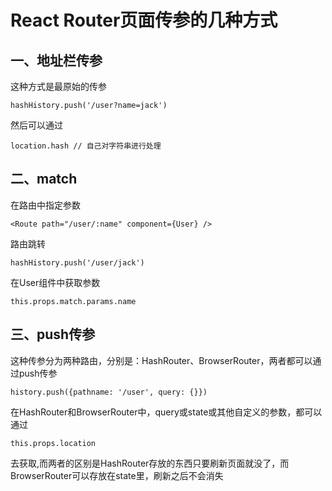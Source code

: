# React Router页面传参的几种方式
## 一、地址栏传参
这种方式是最原始的传参
```
hashHistory.push('/user?name=jack')
```
然后可以通过
```
location.hash // 自己对字符串进行处理
```
## 二、match
在路由中指定参数
```
<Route path="/user/:name" component={User} />
```
路由跳转
```
hashHistory.push('/user/jack')
```
在User组件中获取参数
```
this.props.match.params.name
```
## 三、push传参
这种传参分为两种路由，分别是：HashRouter、BrowserRouter，两者都可以通过push传参
```
history.push({pathname: '/user', query: {}})
```  
在HashRouter和BrowserRouter中，query或state或其他自定义的参数，都可以通过
```
this.props.location
```
去获取,而两者的区别是HashRouter存放的东西只要刷新页面就没了，而BrowserRouter可以存放在state里，刷新之后不会消失
